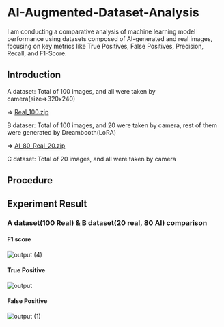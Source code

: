 # AI-Augmented-Dataset-Analysis
I am conducting a comparative analysis of machine learning model performance using datasets composed of AI-generated and real images, focusing on key metrics like True Positives, False Positives, Precision, Recall, and F1-Score.

## Introduction
A dataset: Total of 100 images, and all were taken by camera(size=>320x240)

=> [Real_100.zip](https://github.com/user-attachments/files/16643139/Real_100.zip)

B dataser: Total of 100 images, and 20 were taken by camera, rest of them were generated by Dreambooth(LoRA)

=> [AI_80_Real_20.zip](https://github.com/user-attachments/files/16643138/AI_80_Real_20.zip)

C dataset: Total of 20 images, and all were taken by camera
## Procedure


## Experiment Result
### A dataset(100 Real) & B dataset(20 real, 80 AI) comparison
#### F1 score
 ![output (4)](https://github.com/user-attachments/assets/429cf156-0d32-40fa-b863-465d3115a921)

#### True Positive
![output](https://github.com/user-attachments/assets/4a06f6cd-b1a1-4be9-937c-8c774673314b)

#### False Positive
![output (1)](https://github.com/user-attachments/assets/03826c5c-0c08-4f46-b9db-e93e8d2c0091)
